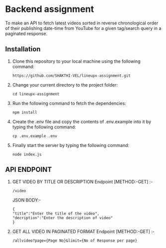 # Backend assignment

To make an API to fetch latest videos sorted in reverse chronological order of their publishing date-time from YouTube for a given tag/search query in a paginated response.

## Installation

1. Clone this repository to your local machine using the following command:

   ```
   https://github.com/SHAKTHI-VEL/lineupx-assignment.git
   ```

2. Change your current directory to the project folder:

   ```
   cd lineupx-assignment
   ```

3. Run the following command to fetch the dependencies:

   ```
   npm install
   ```

4. Create the .env file and copy the contents of .env.example into it by typing the following command:
    ```
    cp .env.example .env
    ```

5. Finally start the server by typing the following command:
    ```
    node index.js
    ```

## API ENDPOINT

1. GET VIDEO BY TITLE OR DESCRIPTION Endpoint [METHOD:-GET] :-
    ```
    /video
    ```

    JSON BODY:-
    ```
    {
    "title":"Enter the title of the video",
    "decription":"Enter the description of video"    
    }
    ```
    
2. GET ALL VIDEO IN PAGINATED FORMAT Endpoint [METHOD:-GET] :-
    ```
    /allvideo?page={Page No}&limit={No of Response per page}
    ```

    
